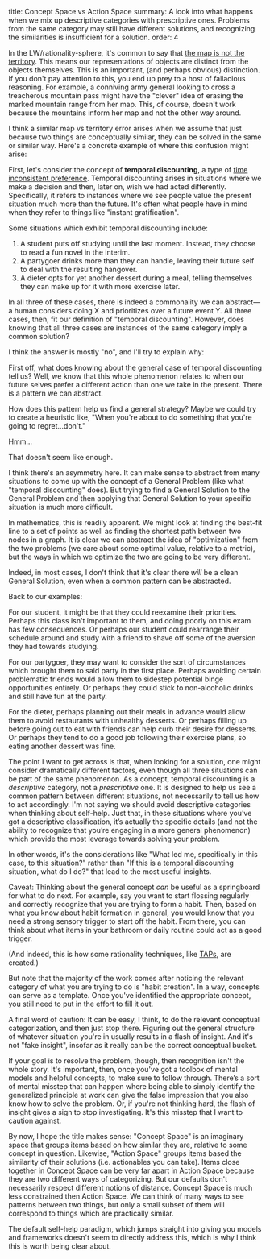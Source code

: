 title: Concept Space vs Action Space
summary: A look into what happens when we mix up descriptive categories with prescriptive ones. Problems from the same category may still have different solutions, and recognizing the similarities is insufficient for a solution.
order: 4

In the LW/rationality-sphere, it's common to say that [the map is not the territory](https://wiki.lesswrong.com/wiki/The_map_is_not_the_territory). This means our representations of objects are distinct from the objects themselves. This is an important, (and perhaps obvious) distinction. If you don't pay attention to this, you end up prey to a host of fallacious reasoning. For example, a conniving army general looking to cross a treacherous mountain pass might have the "clever" idea of erasing the marked mountain range from her map. This, of course, doesn't work because the mountains inform her map and not the other way around. 

I think a similar map vs territory error arises when we assume that just because two things are conceptually similar, they can be solved in the same or similar way. Here's a concrete example of where this confusion might arise: 

First, let's consider the concept of **temporal discounting**, a type of
 [time inconsistent preference](https://en.wikipedia.org/wiki/Dynamic_inconsistency). Temporal discounting arises in situations where we make a decision and then, later on, wish we had acted differently. Specifically, it refers to instances where we see people value the present situation much more than the future. It's often what people have in mind when they refer to things like "instant gratification".

Some situations which exhibit temporal discounting include:

1. A student puts off studying until the last moment. Instead, they choose to read a fun novel in the interim. 
2. A partygoer drinks more than they can handle, leaving their future self to deal with the resulting hangover.
3. A dieter opts for yet another dessert during a meal, telling themselves they can make up for it with more exercise later.

In all three of these cases, there is indeed a commonality we can abstract—a human considers doing X and prioritizes over a future event Y. All three cases, then, fit our definition of "temporal discounting". However, does knowing that all three cases are instances of the same category imply a common solution? 

I think the answer is mostly "no", and I'll try to explain why:

First off, what does knowing about the general case of temporal discounting tell us? Well, we know that this whole phenomenon relates to when our future selves prefer a different action than one we take in the present. There is a pattern we can abstract.

How does this pattern help us find a general strategy? Maybe we could try to create a heuristic like, "When you're about to do something that you're going to regret...don't."

Hmm...

That doesn't seem like enough.

I think there's an asymmetry here. It can make sense to abstract from many situations to come up with the concept of a General Problem (like what "temporal discounting" does). But trying to find a General Solution to the General Problem and then applying that General Solution to your specific situation is much more difficult. 

In mathematics, this is readily apparent. We might look at finding the best-fit line to a set of points as well as finding the shortest path between two nodes in a graph. It is clear we can abstract the idea of "optimization" from the two problems (we care about some optimal value, relative to a metric), but the ways in which we optimize the two are going to be very different. 

Indeed, in most cases, I don't think that it's clear there *will* be a clean General Solution, even when a common pattern can be abstracted.

Back to our examples:

For our student, it might be that they could reexamine their priorities. Perhaps this class isn't important to them, and doing poorly on this exam has few consequences. Or perhaps our student could rearrange their schedule around and study with a friend to shave off some of the aversion they had towards studying.

For our partygoer, they may want to consider the sort of circumstances which brought them to said party in the first place. Perhaps avoiding certain problematic friends would allow them to sidestep potential binge opportunities entirely. Or perhaps they could stick to non-alcoholic drinks and still have fun at the party.

For the dieter, perhaps planning out their meals in advance would allow them to avoid restaurants with unhealthy desserts. Or perhaps filling up before going out to eat with friends can help curb their desire for desserts. Or perhaps they tend to do a good job following their exercise plans, so eating another dessert was fine.

The point I want to get across is that, when looking for a solution, one might consider dramatically different factors, even though all three situations can be part of the same phenomenon. As a concept, temporal discounting is a *descriptive* category, not a *prescriptive* one. It is designed to help us see a common pattern between different situations, not necessarily to tell us how to act accordingly. I'm not saying we should avoid descriptive categories when thinking about self-help. Just that, in these situations where you’ve got a descriptive classification, it’s actually the specific details (and not the ability to recognize that you’re engaging in a more general phenomenon) which provide the most leverage towards solving your problem.

In other words, it's the considerations like "What led me, specifically in this case, to this situation?" rather than "If this is a temporal discounting situation, what do I do?" that lead to the most useful insights.

Caveat: Thinking about the general concept *can* be useful as a springboard for what to do next. For example, say you want to start flossing regularly and correctly recognize that you are trying to form a habit. Then, based on what you know about habit formation in general, you would know that you need a strong sensory trigger to start off the habit. From there, you can think about what items in your bathroom or daily routine could act as a good trigger.

(And indeed, this is how some rationality techniques, like [TAPs](https://www.lesswrong.com/posts/v4nNuJBZWPkMkgQRb/making-intentions-concrete-trigger-action-planning),  are created.)

But note that the majority of the work comes after noticing the relevant category of what you are trying to do is "habit creation". In a way, concepts can serve as a template. Once you've identified the appropriate concept, you still need to put in the effort to fill it out.

A final word of caution: It can be easy, I think, to do the relevant conceptual categorization, and then just stop there. Figuring out the general structure of whatever situation you're in usually results in a flash of insight. And it's not "fake insight", insofar as it really can be the correct conceptual bucket. 

If your goal is to resolve the problem, though, then recognition isn't the whole story. It's important, then, once you've got a toolbox of mental models and helpful concepts, to make sure to follow through. There’s a sort of mental misstep that can happen where being able to simply identify the generalized principle at work can give the false impression that you also know how to solve the problem. Or, if you're not thinking hard, the flash of insight gives a sign to stop investigating. It's this misstep that I want to caution against.

By now, I hope the title makes sense: "Concept Space" is an imaginary space that groups items based on how similar they are, relative to some concept in question. Likewise, "Action Space" groups items based the similarity of their solutions (i.e. actionables you can take). Items close together in Concept Space can be very far apart in Action Space because they are two different ways of categorizing. But our defaults don't necessarily respect different notions of distance. Concept Space is much less constrained then Action Space. We can think of many ways to see patterns between two things, but only a small subset of them will correspond to things which are practically similar.

The default self-help paradigm, which jumps straight into giving you models and frameworks doesn't seem to directly address this, which is why I think this is worth being clear about.

